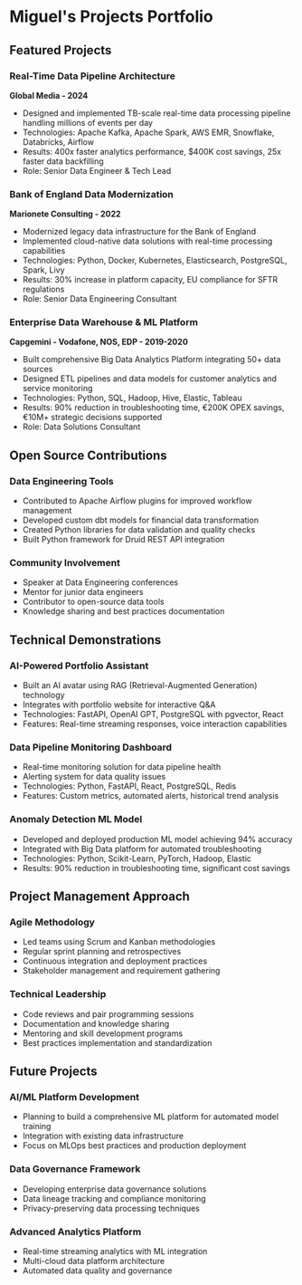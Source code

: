 # Miguel's Projects Portfolio

## Featured Projects

### Real-Time Data Pipeline Architecture
**Global Media - 2024**
- Designed and implemented TB-scale real-time data processing pipeline handling millions of events per day
- Technologies: Apache Kafka, Apache Spark, AWS EMR, Snowflake, Databricks, Airflow
- Results: 400x faster analytics performance, $400K cost savings, 25x faster data backfilling
- Role: Senior Data Engineer & Tech Lead

### Bank of England Data Modernization
**Marionete Consulting - 2022**
- Modernized legacy data infrastructure for the Bank of England
- Implemented cloud-native data solutions with real-time processing capabilities
- Technologies: Python, Docker, Kubernetes, Elasticsearch, PostgreSQL, Spark, Livy
- Results: 30% increase in platform capacity, EU compliance for SFTR regulations
- Role: Senior Data Engineering Consultant

### Enterprise Data Warehouse & ML Platform
**Capgemini - Vodafone, NOS, EDP - 2019-2020**
- Built comprehensive Big Data Analytics Platform integrating 50+ data sources
- Designed ETL pipelines and data models for customer analytics and service monitoring
- Technologies: Python, SQL, Hadoop, Hive, Elastic, Tableau
- Results: 90% reduction in troubleshooting time, €200K OPEX savings, €10M+ strategic decisions supported
- Role: Data Solutions Consultant

## Open Source Contributions

### Data Engineering Tools
- Contributed to Apache Airflow plugins for improved workflow management
- Developed custom dbt models for financial data transformation
- Created Python libraries for data validation and quality checks
- Built Python framework for Druid REST API integration

### Community Involvement
- Speaker at Data Engineering conferences
- Mentor for junior data engineers
- Contributor to open-source data tools
- Knowledge sharing and best practices documentation

## Technical Demonstrations

### AI-Powered Portfolio Assistant
- Built an AI avatar using RAG (Retrieval-Augmented Generation) technology
- Integrates with portfolio website for interactive Q&A
- Technologies: FastAPI, OpenAI GPT, PostgreSQL with pgvector, React
- Features: Real-time streaming responses, voice interaction capabilities

### Data Pipeline Monitoring Dashboard
- Real-time monitoring solution for data pipeline health
- Alerting system for data quality issues
- Technologies: Python, FastAPI, React, PostgreSQL, Redis
- Features: Custom metrics, automated alerts, historical trend analysis

### Anomaly Detection ML Model
- Developed and deployed production ML model achieving 94% accuracy
- Integrated with Big Data platform for automated troubleshooting
- Technologies: Python, Scikit-Learn, PyTorch, Hadoop, Elastic
- Results: 90% reduction in troubleshooting time, significant cost savings

## Project Management Approach

### Agile Methodology
- Led teams using Scrum and Kanban methodologies
- Regular sprint planning and retrospectives
- Continuous integration and deployment practices
- Stakeholder management and requirement gathering

### Technical Leadership
- Code reviews and pair programming sessions
- Documentation and knowledge sharing
- Mentoring and skill development programs
- Best practices implementation and standardization

## Future Projects

### AI/ML Platform Development
- Planning to build a comprehensive ML platform for automated model training
- Integration with existing data infrastructure
- Focus on MLOps best practices and production deployment

### Data Governance Framework
- Developing enterprise data governance solutions
- Data lineage tracking and compliance monitoring
- Privacy-preserving data processing techniques

### Advanced Analytics Platform
- Real-time streaming analytics with ML integration
- Multi-cloud data platform architecture
- Automated data quality and governance
